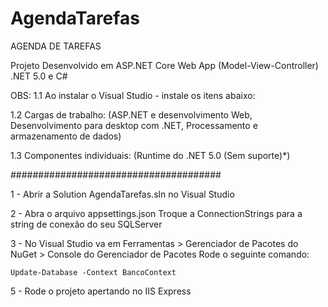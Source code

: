 # AgendaTarefas

AGENDA DE TAREFAS  

Projeto Desenvolvido em ASP.NET Core Web App (Model-View-Controller) .NET 5.0 e C#

OBS: 
1.1 Ao instalar o Visual Studio - instale os itens abaixo:

1.2 Cargas de trabalho: (ASP.NET e desenvolvimento Web, Desenvolvimento para desktop com .NET, Processamento e armazenamento de dados)

1.3 Componentes individuais: (Runtime do .NET 5.0 (Sem suporte)*)

######################################

1 - Abrir a Solution AgendaTarefas.sln no Visual Studio

2 - Abra o arquivo appsettings.json 
   Troque a ConnectionStrings para a string de conexão do seu SQLServer 

3 - No Visual Studio va em Ferramentas > Gerenciador de Pacotes do NuGet > Console do Gerenciador de Pacotes
    Rode o seguinte comando:

    Update-Database -Context BancoContext

5 - Rode o projeto apertando no IIS Express
